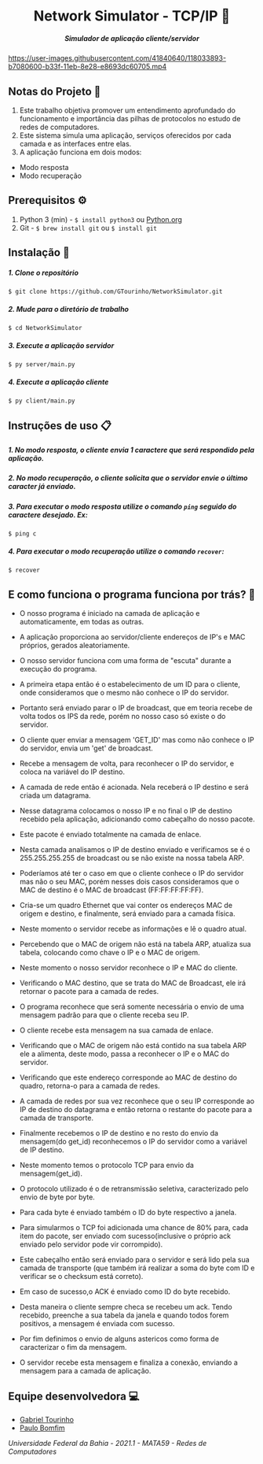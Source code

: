 # <div align="center">Network Simulator - TCP/IP 📡</div>

##### <div align="center">Simulador de aplicação cliente/servidor </div>

https://user-images.githubusercontent.com/41840640/118033893-b7080600-b33f-11eb-8e28-e8693dc60705.mp4

## Notas do Projeto 📜

1. Este trabalho objetiva promover um entendimento aprofundado do funcionamento e importância das pilhas de protocolos no estudo de redes de computadores.
2. Este sistema simula uma aplicação, serviços oferecidos por cada camada e as interfaces entre elas.
3. A aplicação funciona em dois modos:
- Modo resposta
- Modo recuperação

## Prerequisitos ⚙️

1. Python 3 (min) - ```$ install python3``` ou [Python.org](https://www.python.org/downloads/)
2. Git - ```$ brew install git``` ou ```$ install git```


## Instalação 📌


##### 1. Clone o repositório

```$ git clone https://github.com/GTourinho/NetworkSimulator.git  ```

##### 2. Mude para o diretório de trabalho

```$ cd NetworkSimulator ```

##### 3. Execute a aplicação servidor

```$ py server/main.py  ```

##### 4. Execute a aplicação cliente

```$ py client/main.py  ```


## Instruções de uso 📋


##### 1. No modo resposta, o cliente envia 1 caractere que será respondido pela aplicação.
##### 2.  No modo recuperação, o cliente solicita que o servidor envie o último caracter já enviado.
##### 3. Para executar o modo resposta utilize o comando ```ping``` seguido do caractere desejado. Ex:

```$ ping c```

##### 4. Para executar o modo recuperação utilize o comando ```recover```:

```$ recover ```

## E como funciona o programa funciona por trás? 🤔

- O nosso programa é iniciado na camada de aplicação e automaticamente, em todas as outras.
- A aplicação proporciona ao servidor/cliente endereços de IP's e MAC próprios, gerados aleatoriamente.
- O nosso servidor funciona com uma forma de "escuta" durante a execução do programa.

- A primeira etapa então é o estabelecimento de um ID para o cliente, onde consideramos que o mesmo não conhece o IP do servidor. 
- Portanto será enviado parar o IP de broadcast, que em teoria recebe de volta todos os IPS da rede, porém no nosso caso só existe o do servidor.

- O cliente quer enviar a mensagem 'GET_ID' mas como não conhece o IP do servidor, envia um 'get' de broadcast. 
- Recebe a mensagem de volta, para reconhecer o IP do servidor, e coloca na variável do IP destino.

- A camada de rede então é acionada. Nela receberá o IP destino e será criada um datagrama.
- Nesse datagrama colocamos o nosso IP e no final o IP de destino recebido pela aplicação, adicionando como cabeçalho do nosso pacote.

- Este pacote é enviado totalmente na camada de enlace. 
- Nesta camada analisamos o IP de destino enviado e verificamos se é o 255.255.255.255 de broadcast ou se não existe na nossa tabela ARP.
- Poderíamos até ter o caso em que o cliente conhece o IP do servidor mas não o seu MAC, porém nesses dois casos consideramos que o MAC de destino é o MAC de broadcast (FF:FF:FF:FF:FF).

- Cria-se um quadro Ethernet que vai conter os endereços MAC de origem e destino, e finalmente, será enviado para a camada física. 

- Neste momento o servidor recebe as informações e lê o quadro atual.
- Percebendo que o MAC de origem não está na tabela ARP, atualiza sua tabela, colocando como chave o IP e o MAC de origem.

- Neste momento o nosso servidor reconhece o IP e MAC do cliente.

- Verificando o MAC destino, que se trata do MAC de Broadcast, ele irá retornar o pacote para a camada de redes.
- O programa reconhece que será somente necessária o envio de uma mensagem padrão para que o cliente receba seu IP.

- O cliente recebe esta mensagem na sua camada de enlace. 
- Verificando que o MAC de origem não está contido na sua tabela ARP ele a alimenta, deste modo, passa a reconhecer o IP e o MAC do servidor. 
- Verificando que este endereço corresponde ao MAC de destino do quadro, retorna-o para a camada de redes.

- A camada de redes por sua vez reconhece que o seu IP corresponde ao IP de destino do datagrama e então retorna o restante do pacote para a camada de transporte. 

- Finalmente recebemos o IP de destino e no resto do envio da mensagem(do get_id) reconhecemos o IP do servidor como a variável de IP destino. 
- Neste momento temos o protocolo TCP para envio da mensagem(get_id).

- O protocolo utilizado é o de retransmissão seletiva, caracterizado pelo envio de byte por byte.

- Para cada byte é enviado também o ID do byte respectivo a janela. 

- Para simularmos o TCP foi adicionada uma chance de 80% para, cada item do pacote, ser enviado com sucesso(inclusive o próprio ack enviado pelo servidor pode vir corrompido).

- Este cabeçalho então será enviado para o servidor e será lido pela sua camada de transporte (que também irá realizar a soma do byte com ID e verificar se o checksum está correto).
- Em caso de sucesso,o ACK é enviado como ID do byte recebido.


- Desta maneira o cliente sempre checa se recebeu um ack. Tendo recebido, preenche a sua tabela da janela e quando todos forem positivos, a mensagem é enviada com sucesso. 
- Por fim definimos o envio de alguns astericos como forma de caracterizar o fim da mensagem.

- O servidor recebe esta mensagem e finaliza a conexão, enviando a mensagem para a camada de aplicação.

## Equipe desenvolvedora 💻

- [Gabriel Tourinho](https://github.com/GTourinho/)
- [Paulo Bomfim](https://github.com/phbomfim/)

*Universidade Federal da Bahia - 2021.1 - MATA59 - Redes de Computadores*
